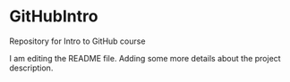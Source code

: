 # GitHubIntro
Repository for Intro to GitHub course

I am editing the README file. Adding some more details about the project description.
